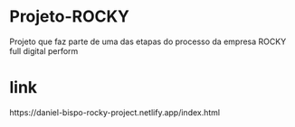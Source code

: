 # Projeto-ROCKY
Projeto que faz parte de uma das etapas do processo da empresa ROCKY full digital perform

<h1>link</h1>
https://daniel-bispo-rocky-project.netlify.app/index.html
